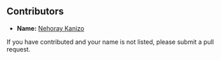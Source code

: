 ## Contributors 

- **Name:** [Nehoray Kanizo](https://github.com/NehorayK)

If you have contributed and your name is not listed, please submit a pull request.
